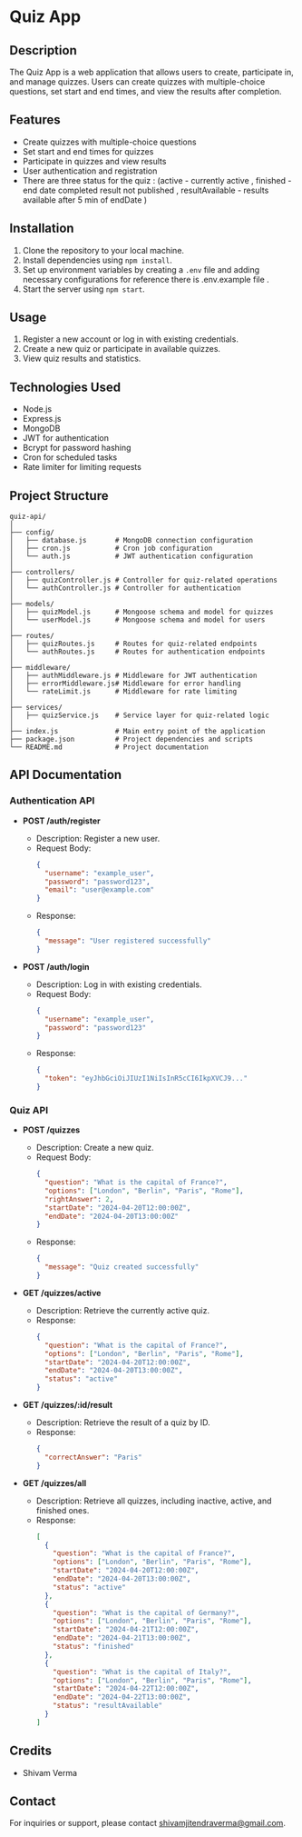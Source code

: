 # Quiz App

## Description
The Quiz App is a web application that allows users to create, participate in, and manage quizzes. Users can create quizzes with multiple-choice questions, set start and end times, and view the results after completion.

## Features
- Create quizzes with multiple-choice questions
- Set start and end times for quizzes
- Participate in quizzes and view results
- User authentication and registration
- There are three status for the quiz :
    (active - currently active , finished - end date completed result not published , resultAvailable - results available after 5 min of endDate )

## Installation
1. Clone the repository to your local machine.
2. Install dependencies using `npm install`.
3. Set up environment variables by creating a `.env` file and adding necessary configurations for reference there is  .env.example file .
4. Start the server using `npm start`.

## Usage
1. Register a new account or log in with existing credentials.
2. Create a new quiz or participate in available quizzes.
3. View quiz results and statistics.

## Technologies Used
- Node.js
- Express.js
- MongoDB
- JWT for authentication
- Bcrypt for password hashing
- Cron for scheduled tasks
- Rate limiter for limiting requests

## Project Structure
```
quiz-api/
│
├── config/
│   ├── database.js       # MongoDB connection configuration
│   ├── cron.js           # Cron job configuration
│   └── auth.js           # JWT authentication configuration
│
├── controllers/
│   ├── quizController.js # Controller for quiz-related operations
│   └── authController.js # Controller for authentication
│
├── models/
│   ├── quizModel.js      # Mongoose schema and model for quizzes
│   └── userModel.js      # Mongoose schema and model for users
│
├── routes/
│   ├── quizRoutes.js     # Routes for quiz-related endpoints
│   └── authRoutes.js     # Routes for authentication endpoints
│
├── middleware/
│   ├── authMiddleware.js # Middleware for JWT authentication
│   ├── errorMiddleware.js# Middleware for error handling
│   └── rateLimit.js      # Middleware for rate limiting
│
├── services/
│   ├── quizService.js    # Service layer for quiz-related logic
│
├── index.js              # Main entry point of the application
├── package.json          # Project dependencies and scripts
└── README.md             # Project documentation
```

## API Documentation

### Authentication API
- **POST /auth/register**
  - Description: Register a new user.
  - Request Body:
    ```json
    {
      "username": "example_user",
      "password": "password123",
      "email": "user@example.com"
    }
    ```
  - Response:
    ```json
    {
      "message": "User registered successfully"
    }
    ```

- **POST /auth/login**
  - Description: Log in with existing credentials.
  - Request Body:
    ```json
    {
      "username": "example_user",
      "password": "password123"
    }
    ```
  - Response:
    ```json
    {
      "token": "eyJhbGciOiJIUzI1NiIsInR5cCI6IkpXVCJ9..."
    }
    ```

### Quiz API
- **POST /quizzes**
  - Description: Create a new quiz.
  - Request Body:
    ```json
    {
      "question": "What is the capital of France?",
      "options": ["London", "Berlin", "Paris", "Rome"],
      "rightAnswer": 2,
      "startDate": "2024-04-20T12:00:00Z",
      "endDate": "2024-04-20T13:00:00Z"
    }
    ```
  - Response:
    ```json
    {
      "message": "Quiz created successfully"
    }
    ```

- **GET /quizzes/active**
  - Description: Retrieve the currently active quiz.
  - Response:
    ```json
    {
      "question": "What is the capital of France?",
      "options": ["London", "Berlin", "Paris", "Rome"],
      "startDate": "2024-04-20T12:00:00Z",
      "endDate": "2024-04-20T13:00:00Z",
      "status": "active"
    }
    ```

- **GET /quizzes/:id/result**
  - Description: Retrieve the result of a quiz by ID.
  - Response:
    ```json
    {
      "correctAnswer": "Paris"
    }
    ```

- **GET /quizzes/all**
  - Description: Retrieve all quizzes, including inactive, active, and finished ones.
  - Response:
    ```json
    [
      {
        "question": "What is the capital of France?",
        "options": ["London", "Berlin", "Paris", "Rome"],
        "startDate": "2024-04-20T12:00:00Z",
        "endDate": "2024-04-20T13:00:00Z",
        "status": "active"
      },
      {
        "question": "What is the capital of Germany?",
        "options": ["London", "Berlin", "Paris", "Rome"],
        "startDate": "2024-04-21T12:00:00Z",
        "endDate": "2024-04-21T13:00:00Z",
        "status": "finished"
      },
      {
        "question": "What is the capital of Italy?",
        "options": ["London", "Berlin", "Paris", "Rome"],
        "startDate": "2024-04-22T12:00:00Z",
        "endDate": "2024-04-22T13:00:00Z",
        "status": "resultAvailable"
      }
    ]

    ```


## Credits
- Shivam Verma 

## Contact
For inquiries or support, please contact [shivamjitendraverma@gmail.com](mailto:shivamjitendraverma@example.com).
